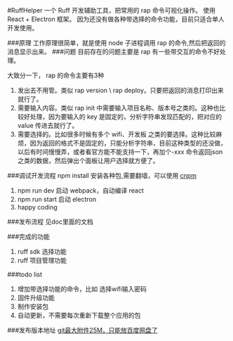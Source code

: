 #RuffHelper
一个 Ruff 开发辅助工具，把常用的 rap 命令可视化操作。
使用 React + Electron 框架。
因为还没有做各种带选择的命令功能，目前只适合单人开发使用。

###原理
工作原理很简单，就是使用 node 子进程调用 rap 的命令,然后把返回的消息显示出来。
###问题
目前存在的问题主要是 rap 有一些带交互的命令不好处理。

大致分一下， rap 的命令主要有3种

1. 发出去不用管。类似 rap version \ rap deploy。只要把返回的消息打印出来就行了。
2. 需要输入内容。类似 rap init 中需要输入项目名称、版本号之类的。这种也比较好处理，因为要输入的 key 是固定的，分析字符串发现匹配的，把对应的 value 传进去就行了。
3. 需要选择的。比如很多时候有多个 wifi、开发板 之类的要选择。这种比较麻烦，因为返回的格式不是固定的，只能分析字符串，目前这种类型的还没做，以后有时间慢慢弄，或者看官方能不能支持一下，再加个-xxx 命令返回json之类的数据，然后弹出个面板让用户选择就方便了。

###调试开发流程
npm install 安装各种包,需要翻墙，可以使用 [cnpm](https://npm.taobao.org/)

1. npm run dev 启动 webpack，自动编译 react
2. npm run start 启动 electron
3. happy coding

###发布流程
见doc里面的文档

###完成的功能
1. ruff sdk 选择功能
2. ruff 项目管理功能

###todo list
1. 增加带选择功能的命令，比如 选择wifi输入密码
2. 固件升级功能
3. 制作安装包
4. 自动更新，不需要每次重新下载整个应用的包

###发布版本地址
[git最大附件25M，只能放百度网盘了](http://pan.baidu.com/s/1kVRI98b#path=%252Fruffhelper)








